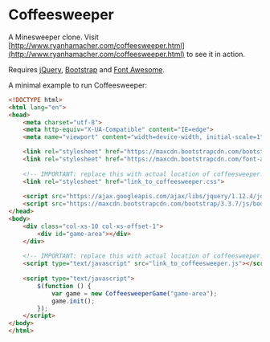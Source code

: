 # Coffeesweeper

A Minesweeper clone. Visit [http://www.ryanhamacher.com/coffeesweeper.html](http://www.ryanhamacher.com/coffeesweeper.html) to see it in action.

Requires [jQuery](https://jquery.com/), [Bootstrap](http://getbootstrap.com/) and [Font Awesome](http://fontawesome.io/).

A minimal example to run Coffeesweeper:


```html
<!DOCTYPE html>
<html lang="en">
<head>
    <meta charset="utf-8">
    <meta http-equiv="X-UA-Compatible" content="IE=edge">
    <meta name="viewport" content="width=device-width, initial-scale=1">

    <link rel="stylesheet" href="https://maxcdn.bootstrapcdn.com/bootstrap/3.3.7/css/bootstrap.min.css">
    <link rel="stylesheet" href="https://maxcdn.bootstrapcdn.com/font-awesome/4.7.0/css/font-awesome.min.css">
    
    <!-- IMPORTANT: replace this with actual location of coffeesweeper.css -->
    <link rel="stylesheet" href="link_to_coffeesweeper.css">
    
    <script src="https://ajax.googleapis.com/ajax/libs/jquery/1.12.4/jquery.min.js"></script>
    <script src="https://maxcdn.bootstrapcdn.com/bootstrap/3.3.7/js/bootstrap.min.js"></script>
</head>
<body>
    <div class="col-xs-10 col-xs-offset-1">
        <div id="game-area"></div>
    </div>
    
    <!-- IMPORTANT: replace this with actual location of coffeesweeper.js -->
    <script type="text/javascript" src="link_to_coffeesweeper.js"></script>
    
    <script type="text/javascript">
        $(function () {
            var game = new CoffeesweeperGame("game-area");
            game.init();
        });
    </script>
</body>
</html>
```
